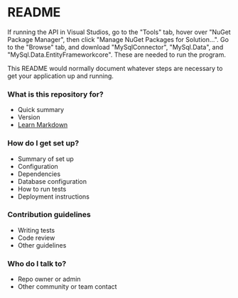 # README #

If running the API in Visual Studios, go to the "Tools" tab, hover over "NuGet Package Manager", then click "Manage NuGet Packages for Solution...".
Go to the "Browse" tab, and download "MySqlConnector", "MySql.Data", and "MySql.Data.EntityFrameworkcore". These are needed to run the program.

This README would normally document whatever steps are necessary to get your application up and running.

### What is this repository for? ###

* Quick summary
* Version
* [Learn Markdown](https://bitbucket.org/tutorials/markdowndemo)

### How do I get set up? ###

* Summary of set up
* Configuration
* Dependencies
* Database configuration
* How to run tests
* Deployment instructions

### Contribution guidelines ###

* Writing tests
* Code review
* Other guidelines

### Who do I talk to? ###

* Repo owner or admin
* Other community or team contact